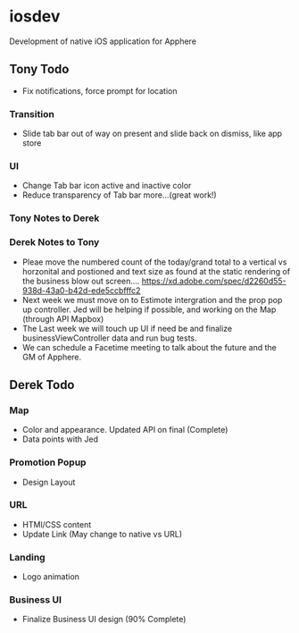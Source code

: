 # iosdev
Development of native iOS application for Apphere

## Tony Todo

* Fix notifications, force prompt for location

### Transition
* Slide tab bar out of way on present and slide back on dismiss, like app store

### UI
* Change Tab bar icon active and inactive color
* Reduce transparency of Tab bar more...(great work!)

### Tony Notes to Derek


### Derek Notes to Tony
* Pleae move the numbered count of the today/grand total to a vertical vs horzonital and postioned and text size as found at the static rendering of the business blow out screen.... https://xd.adobe.com/spec/d2260d55-938d-43a0-b42d-ede5ccbfffc2
* Next week we must move on to Estimote intergration and the prop pop up controller. Jed will be helping if possible, and working on the Map (through API Mapbox)
* The Last week we will touch up UI if need be and finalize businessViewController data and run bug tests.
* We can schedule a Facetime meeting to talk about the future and the GM of Apphere. 

## Derek Todo

### Map
* Color and appearance. Updated API on final (Complete)
* Data points with Jed

### Promotion Popup
* Design Layout

### URL
* HTMl/CSS content
* Update Link (May change to native vs URL)

### Landing
* Logo animation 

### Business UI
* Finalize Business UI design (90% Complete)
